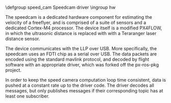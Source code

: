 \defgroup speed_cam Speedcam driver
\ingroup hw

The speedcam is a dedicated hardware component for estimating the velocity of a freeflyer, and is comprised of a suite of sensors and a dedicated Cortex-M4 processor. The device itself is a modified PX4FLOW, in which the ultrasonic distance is replaced with with a Teraranger laser distance sensor.

The device communicates with the LLP over USB. More specifically, the speedcam uses an FDTI chip as a serial over USB. The data packets are encoded using the standard mavlink protocol, and decoded by flight software with an appropriate driver, which was forked off the px-ros-pkg project.

In order to keep the speed camera computation loop time consistent, data is pushed at a constant rate up to the driver code. The driver decodes all messages, but only publishes messages if their corresponding topic has at least one subscriber.
